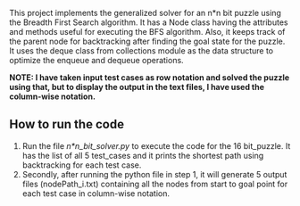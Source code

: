 This project implements the generalized solver for an n*n bit puzzle using the Breadth First Search algorithm. It has a Node class having the attributes and methods useful for executing the BFS algorithm. Also, it keeps track of the parent node for backtracking after finding the goal state for the puzzle. It uses the deque class from collections module as the data structure to optimize the enqueue and dequeue operations. 

**NOTE: I have taken input test cases as row notation and
solved the puzzle using that, but to display the output in the text files, I have
used the column-wise notation.**

## How to run the code 
1) Run the file *n\*n_bit_solver.py* to execute the code for the 16 bit_puzzle. It has the list of all 5 test_cases and it prints the shortest path using backtracking for each test case.
2) Secondly, after running the python file in step 1, it will generate 5 output files (nodePath_i.txt) containing all the nodes from start to goal point for each test case in column-wise notation.



